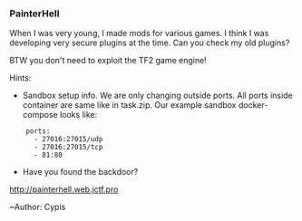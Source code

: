 ### PainterHell

When I was very young, I made mods for various games.
I think I was developing very secure plugins at the time.
Can you check my old plugins?

BTW you don't need to exploit the TF2 game engine!

Hints:
* Sandbox setup info. We are only changing outside ports. All ports inside container are same like in task.zip. Our example sandbox docker-compose looks like:
```
    ports:
      - 27016:27015/udp
      - 27016:27015/tcp
      - 81:80
```
* Have you found the backdoor?

http://painterhell.web.jctf.pro

~Author: Cypis